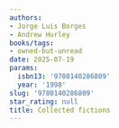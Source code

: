 ```yaml
---
authors:
- Jorge Luis Borges
- Andrew Hurley
books/tags:
- owned-but-unread
date: 2025-07-19
params:
  isbn13: '9780140286809'
  year: '1998'
slug: '9780140286809'
star_rating: null
title: Collected fictions
---
```



<!--more-->